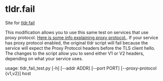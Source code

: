 # tldr.fail
Site for [tldr.fail](https://tldr.fail)

This modification allows you to use this same test on services that use proxy protocol.  [Here is some info explaining proxy protocol.](https://akmatori.com/blog/understanding-proxy-protocol).  If your service has proxy protocol enabled, the original tldr script will fail because the service will expect the Proxy Protocol headers before the TLS client hello.  The changes to the script allow you to send either V1 or V2 headers, depending on what your service uses.

usage: tldr_fail_test.py [-h] [--addr ADDR] [--port PORT] [--proxy-protocol {v1,v2}] host
